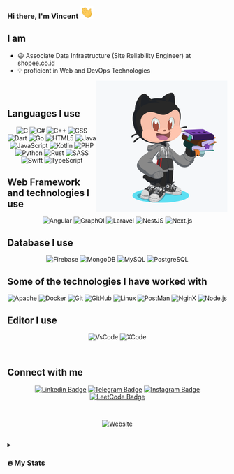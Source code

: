 ### Hi there, I'm Vincent <img src="https://raw.githubusercontent.com/ABSphreak/ABSphreak/master/gifs/Hi.gif" width="30px"></h2>

## I am

- 😃 Associate Data Infrastructure (Site Reliability Engineer) at shopee.co.id
- 💡 proficient in Web and DevOps Technologies

<div align="right">
    <img src="./octocat.png" alt="octocat" height="300" align="right">
</div>

<br>
<br>

## Languages I use

<div align="center">

![C](https://img.shields.io/badge/-C-303030?style=flat&logo=c)
![C#](https://img.shields.io/badge/-C%23-303030?style=flat&logo=c%20sharp)
![C++](https://img.shields.io/badge/-C++-303030?style=flat&logo=c%2B%2B)
![CSS](https://img.shields.io/badge/-CSS3-303030?style=flat&logo=css3&logoColor=1572B6)
![Dart](https://img.shields.io/badge/-Dart-303030?style=flat&logo=dart)
![Go](https://img.shields.io/badge/-Go-303030?style=flat&logo=go&logoColor=00ADD8)
![HTML5](https://img.shields.io/badge/-HTML5-303030?style=flat&logo=html5)
![Java](https://img.shields.io/badge/-Java-303030?style=flat&logo=java)
![JavaScript](https://img.shields.io/badge/-JavaScript-303030?style=flat&logo=javascript)
![Kotlin](https://img.shields.io/badge/-Kotlin-303030?style=flat&logo=kotlin)
![PHP](https://img.shields.io/badge/-PHP-303030?style=flat&logo=php)
![Python](https://img.shields.io/badge/-Python-303030?style=flat&logo=python)
![Rust](https://img.shields.io/badge/-Rust-303030?style=flat&logo=rust)
![SASS](https://img.shields.io/badge/-SASS-303030?style=flat&logo=sass)
![Swift](https://img.shields.io/badge/-Swift-303030?style=flat&logo=swift)
![TypeScript](https://img.shields.io/badge/-TypeScript-303030?style=flat&logo=typescript)

</div>

## Web Framework and technologies I use

<div align="center">

![Angular](https://img.shields.io/badge/-Angular-303030?style=flat&logo=angular&logoColor=DD0031)
![GraphQl](https://img.shields.io/badge/-GraphQL-303030?style=flat&logo=graphql)
![Laravel](https://img.shields.io/badge/-Laravel-303030?style=flat&logo=laravel&logoColor=FF2D20)
![NestJS](https://img.shields.io/badge/-NestJS-303030?style=flat&logo=nestjs&logoColor=E0234E)
![Next.js](https://img.shields.io/badge/-Next.js-303030?style=flat&logo=next.js)

</div>

## Database I use

<div align="center">

![Firebase](https://img.shields.io/badge/-Firebase-303030?style=flat&logo=firebase)
![MongoDB](https://img.shields.io/badge/-MongoDB-303030?style=flat&logo=mongodb)
![MySQL](https://img.shields.io/badge/-MySQL-303030?style=flat&logo=mysql&logoColor=FFFFFF)
![PostgreSQL](https://img.shields.io/badge/-PostgreSQL-303030?style=flat&logo=postgresql&logoColor=336791)

</div>

## Some of the technologies I have worked with

<div align="center">

![Apache](https://img.shields.io/badge/-Apache-303030?style=flat&logo=apache&logoColor=D22128)
![Docker](https://img.shields.io/badge/-Docker-303030?style=flat&logo=docker&logoColor=2496ED)
![Git](https://img.shields.io/badge/-Git-303030?style=flat&logo=git&logoColor=F05032)
![GitHub](https://img.shields.io/badge/-GitHub-303030?style=flat&logo=github&logoColor=ffffff)
![Linux](https://img.shields.io/badge/-Linux-303030?style=flat&logo=linux&logoColor=FCC624)
![PostMan](https://img.shields.io/badge/-PostMan-303030?style=flat&logo=postman&logoColor=FF6C37)
![NginX](https://img.shields.io/badge/-NginX-303030?style=flat&logo=nginx)
![Node.js](https://img.shields.io/badge/-Node.js-303030?style=flat&logo=node.js&logoColor=339933)

</div>

## Editor I use

<div align="center">

![VsCode](https://img.shields.io/badge/-VSCode-303030?style=flat&logo=visual-studio-code&logoColor=1575F9)
![XCode](https://img.shields.io/badge/-XCode-303030?style=flat&logo=XCode&logoColor=1575F9)

</div>

<br>

## Connect with me

<div align="center">

[![Linkedin Badge](https://img.shields.io/badge/-LinkedIn-0e76a8?style=flat-square&logo=Linkedin&logoColor=white)][linkedin]
[![Telegram Badge](https://img.shields.io/badge/-Facebook-0088cc?style=flat-square&logo=Facebook&logoColor=white)][facebook]
[![Instagram Badge](https://img.shields.io/badge/-Instagram-e4405f?style=flat-square&logo=Instagram&logoColor=white)][instagram]
[![LeetCode Badge](https://img.shields.io/badge/-LeetCode-ffa116?style=flat-square&logo=LeetCode&logoColor=white)][leetcode]
    

<br>

[![Website](https://img.shields.io/website?label=vincentzhangz.com&style=for-the-badge&url=https%3A%2F%2Fvincentzhangz.com)][website]

<br>
    
</div>

<details> 
<summary><h3>🔥 My Stats</h3></summary>
<a href="https://github.com/anuraghazra/github-readme-stats"><img alt="Github Stats" src="https://github-readme-stats-nine-eta-47.vercel.app/api?username=vincentzhangz&theme=react&show_icons=true&include_all_commits=true&count_private=true&hide_border=true" height="192px"/></a>
<a href="https://github.com/anuraghazra/github-readme-stats"><img alt="Most Used Language" src="https://github-readme-stats-nine-eta-47.vercel.app/api/top-langs/?username=vincentzhangz&layout=compact&theme=react&hide_border=true" height="192px"/></a>
<a href="https://github.com/denvercoder1/github-readme-streak-stats"><img alt="Github Streak" src="https://github-readme-streak-stats.herokuapp.com?user=vincentzhangz&date_format=M%20j%5B%2C%20Y%5D&theme=react&hide_border=true" height="192px"/></a>

<a href="https://github.com/Ashutosh00710/github-readme-activity-graph"><img alt="Github Streak" src="https://github-readme-activity-graph-hajtkte83.vercel.app/graph?username=vincentzhangz&theme=react-dark&bg_color=20232a&hide_border=true" height="192px"/></a>

</details>

[website]: https://vincentzhangz.com
[linkedin]: https://www.linkedin.com/in/vincentzhangz
[facebook]: https://www.facebook.com/vincentzhangzz
[instagram]: https://instagram.com/vincentzhangz
[leetcode]: https://leetcode.com/vincentzhangz/
